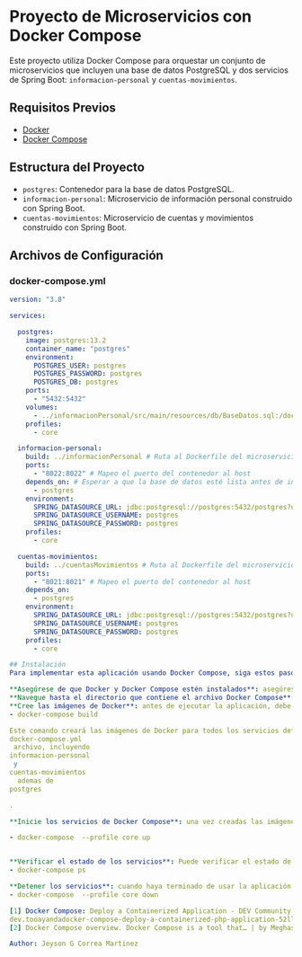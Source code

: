 # Proyecto de Microservicios con Docker Compose

Este proyecto utiliza Docker Compose para orquestar un conjunto de microservicios que incluyen una base de datos PostgreSQL y dos servicios de Spring Boot: `informacion-personal` y `cuentas-movimientos`.

## Requisitos Previos

- [Docker](https://www.docker.com/)
- [Docker Compose](https://docs.docker.com/compose/)

## Estructura del Proyecto

- `postgres`: Contenedor para la base de datos PostgreSQL.
- `informacion-personal`: Microservicio de información personal construido con Spring Boot.
- `cuentas-movimientos`: Microservicio de cuentas y movimientos construido con Spring Boot.

## Archivos de Configuración

### docker-compose.yml

```yaml
version: "3.8"

services:

  postgres:
    image: postgres:13.2
    container_name: "postgres"
    environment:
      POSTGRES_USER: postgres
      POSTGRES_PASSWORD: postgres
      POSTGRES_DB: postgres
    ports:
      - "5432:5432"
    volumes:
      - ../informacionPersonal/src/main/resources/db/BaseDatos.sql:/docker-entrypoint-initdb.d/BaseDatos.sql # Copiar el script SQL
    profiles:
      - core

  informacion-personal:
    build: ../informacionPersonal # Ruta al Dockerfile del microservicio informacionPersonal
    ports:
      - "8022:8022" # Mapeo el puerto del contenedor al host
    depends_on: # Esperar a que la base de datos esté lista antes de iniciar
      - postgres
    environment:
      SPRING_DATASOURCE_URL: jdbc:postgresql://postgres:5432/postgres?useUnicode=true&characterEncoding=utf8 # Conectar a la base de datos en el contenedor 'postgres'
      SPRING_DATASOURCE_USERNAME: postgres
      SPRING_DATASOURCE_PASSWORD: postgres
    profiles:
      - core

  cuentas-movimientos:
    build: ../cuentasMovimientos # Ruta al Dockerfile del microservicio cuentasMovimientos
    ports:
      - "8021:8021" # Mapeo el puerto del contenedor al host
    depends_on:
      - postgres
    environment:
      SPRING_DATASOURCE_URL: jdbc:postgresql://postgres:5432/postgres?useUnicode=true&characterEncoding=utf8 # Conectar a la base de datos en el contenedor 'postgres'
      SPRING_DATASOURCE_USERNAME: postgres
      SPRING_DATASOURCE_PASSWORD: postgres
    profiles:
      - core

## Instalación
Para implementar esta aplicación usando Docker Compose, siga estos pasos: [1]

**Asegúrese de que Docker y Docker Compose estén instalados**: asegúrese de tener Docker y Docker Compose instalados en su máquina. Puede descargarlos desde el sitio web oficial de Docker (https://www.docker.com/get-started).
**Navegue hasta el directorio que contiene el archivo Docker Compose**: abra una terminal o símbolo del sistema y navegue hasta el directorio docker donde se encuentra el archivo `docker-compose.yml`.
**Cree las imágenes de Docker**: antes de ejecutar la aplicación, debe crear las imágenes de Docker para cada servicio. Puedes hacer esto ejecutando el siguiente comando:
- docker-compose build

Este comando creará las imágenes de Docker para todos los servicios definidos en el
docker-compose.yml
 archivo, incluyendo
informacion-personal
 y
cuentas-movimientos
  ademas de
postgres

.

**Inicie los servicios de Docker Compose**: una vez creadas las imágenes, puede iniciar los servicios ejecutando el siguiente comando:

- docker-compose  --profile core up


**Verificar el estado de los servicios**: Puede verificar el estado de los servicios en ejecución ejecutando el siguiente comando:
- docker-compose ps

**Detener los servicios**: cuando haya terminado de usar la aplicación, puede detener los servicios ejecutando el siguiente comando:
- docker-compose  --profile core down

[1] Docker Compose: Deploy a Containerized Application - DEV Community
dev.tooayandadocker-compose-deploy-a-containerized-php-application-52ll
[2] Docker Compose overview. Docker Compose is a tool that… | by Meghasharmaa | Apr, 2024 | Medium

Author: Jeyson G Correa Martinez
